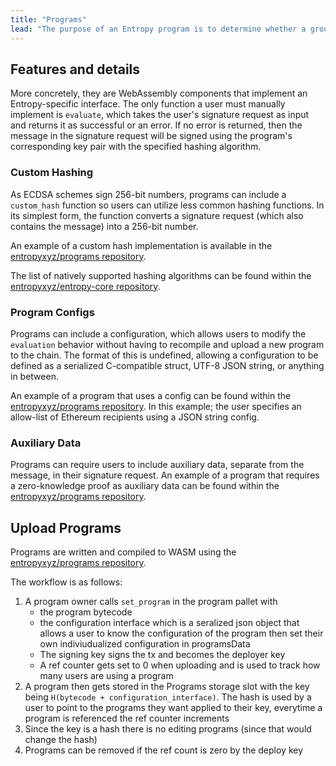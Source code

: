 ```yaml
---
title: "Programs"
lead: "The purpose of an Entropy program is to determine whether a group of nodes should generate a signature or not. Developers can create and deploy programs, but validator nodes are the only agents that will directly interact with the programs once deployed. Programs do not return any data other than a success or failed response."
---
```


## Features and details

More concretely, they are WebAssembly components that implement an Entropy-specific interface. The only function a user must manually implement is `evaluate`, which takes the user's signature request as input and returns it as successful or an error. If no error is returned, then the message in the signature request will be signed using the program's corresponding key pair with the specified hashing algorithm.

### Custom Hashing

As ECDSA schemes sign 256-bit numbers, programs can include a `custom_hash` function so users can utilize less common hashing functions. In its simplest form, the function converts a signature request (which also contains the message) into a 256-bit number.

An example of a custom hash implementation is available in the [entropyxyz/programs repository](https://github.com/entropyxyz/programs/tree/master/examples/custom-hash).

The list of natively supported hashing algorithms can be found within the [entropyxyz/entropy-core repository](https://github.com/entropyxyz/entropy-core/blob/master/crates/shared/src/types.rs#L101).

### Program Configs

Programs can include a configuration, which allows users to modify the `evaluation` behavior without having to recompile and upload a new program to the chain. The format of this is undefined, allowing a configuration to be defined as a serialized C-compatible struct, UTF-8 JSON string, or anything in between.

An example of a program that uses a config can be found within the [entropyxyz/programs repository](https://github.com/entropyxyz/programs/blob/master/examples/basic-transaction/src/lib.rs#L18). In this example; the user specifies an allow-list of Ethereum recipients using a JSON string config.

### Auxiliary Data

Programs can require users to include auxiliary data, separate from the message, in their signature request. An example of a program that requires a zero-knowledge proof as auxiliary data can be found within the [entropyxyz/programs repository](https://github.com/entropyxyz/programs/blob/master/examples/risczero-zkvm-verification/src/lib.rs#L24).

## Upload Programs

Programs are written and compiled to WASM using the [entropyxyz/programs repository](https://github.com/entropyxyz/programs).

The workflow is as follows:

1. A program owner calls `set_program` in the program pallet with
    - the program bytecode
    - the configuration interface which is a seralized json object that allows a user to know the configuration of the program then set their own indiviudualized configuration in programsData
    - The signing key signs the tx and becomes the deployer key
    - A ref counter gets set to 0 when uploading and is used to track how many users are using a program
1. A program then gets stored in the Programs storage slot with the key being `H(bytecode + configuration_interface)`. The hash is used by a user to point to the programs they want applied to their key, everytime a program is referenced the ref counter increments
1. Since the key is a hash there is no editing programs (since that would change the hash)
1. Programs can be removed if the ref count is zero by the deploy key
